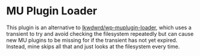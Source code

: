 # MU Plugin Loader

This plugin is an alternative to [lkwdwrd/wp-muplugin-loader](https://github.com/lkwdwrd/wp-muplugin-loader), which uses a transient to try and avoid checking the filesystem repeatedly but can cause new MU plugins to be missing for if the transient has not yet expired.  Instead, mine skips all that and just looks at the filesystem every time.
